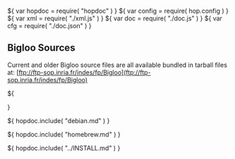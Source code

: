 ${ var hopdoc = require( "hopdoc" ) }
${ var config = require( hop.config ) }
${ var xml = require( "./xml.js" ) }
${ var doc = require( "./doc.js" ) }
${ var cfg = require( "./doc.json" ) }

Bigloo Sources
--------------

Current and older Bigloo source files are all available bundled in
tarball files at:
[ftp://ftp-sop.inria.fr/indes/fp/Bigloo](ftp://ftp-sop.inria.fr/indes/fp/Bigloo)


${<div class="row">
  <div class="col-xs-4">
    <xml.downloadButton
       class="success"
       title="Stable"
       icon="glyphicon-download"
	   label=${"bigloo-stable.tgz (" + cfg.version + ")"}
       href=${cfg.bglurlbase + "/bigloo-stable.tar.gz"}/>
  </div>
  <div class="col-xs-4">
    <xml.downloadButton
       class="warning"
       title="Unstable"
       icon="glyphicon-download"
	   label="bigloo-unstable.tgz"
       href=${cfg.bglurlbase + "/bigloo-unstable.tar.gz"}/>
  </div>
  <div class="col-xs-4">
    <xml.downloadButton
       class="danger"
       title="Github"
       icon="glyphicon-cloud-download"
	   label="github"
       href=${cfg.github}/>
  </div>
</div>}

${ hopdoc.include( "debian.md" ) }

${ hopdoc.include( "homebrew.md" ) }

${ hopdoc.include( "../INSTALL.md" ) }


